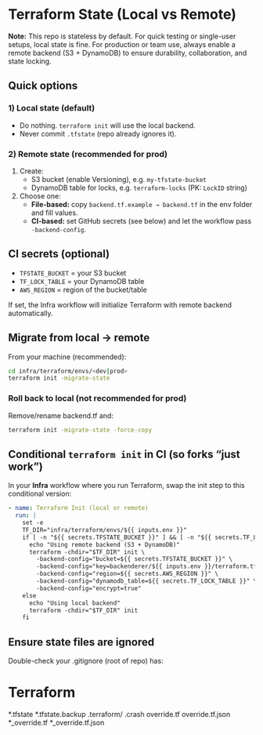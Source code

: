 # Terraform State (Local vs Remote)

**Note:** This repo is stateless by default. For quick testing or single-user setups, local state is fine.
For production or team use, always enable a remote backend (S3 + DynamoDB) to ensure durability, collaboration, and state locking.

## Quick options

### 1) Local state (default)
- Do nothing. `terraform init` will use the local backend.
- Never commit `.tfstate` (repo already ignores it).

### 2) Remote state (recommended for prod)
1. Create:
   - S3 bucket (enable Versioning), e.g. `my-tfstate-bucket`
   - DynamoDB table for locks, e.g. `terraform-locks` (PK: `LockID` string)
2. Choose one:
   - **File-based:** copy `backend.tf.example → backend.tf` in the env folder and fill values.
   - **CI-based:** set GitHub secrets (see below) and let the workflow pass `-backend-config`.

## CI secrets (optional)
- `TFSTATE_BUCKET` = your S3 bucket
- `TF_LOCK_TABLE` = your DynamoDB table
- `AWS_REGION`    = region of the bucket/table

If set, the Infra workflow will initialize Terraform with remote backend automatically.

## Migrate from local → remote
From your machine (recommended):
```bash
cd infra/terraform/envs/<dev|prod>
terraform init -migrate-state
```


### Roll back to local (not recommended for prod)

Remove/rename backend.tf and:
```bash
terraform init -migrate-state -force-copy
```


## Conditional `terraform init` in CI (so forks “just work”)
In your **Infra** workflow where you run Terraform, swap the init step to this conditional version:

```yaml
- name: Terraform Init (local or remote)
  run: |
    set -e
    TF_DIR="infra/terraform/envs/${{ inputs.env }}"
    if [ -n "${{ secrets.TFSTATE_BUCKET }}" ] && [ -n "${{ secrets.TF_LOCK_TABLE }}" ]; then
      echo "Using remote backend (S3 + DynamoDB)"
      terraform -chdir="$TF_DIR" init \
        -backend-config="bucket=${{ secrets.TFSTATE_BUCKET }}" \
        -backend-config="key=backenderer/${{ inputs.env }}/terraform.tfstate" \
        -backend-config="region=${{ secrets.AWS_REGION }}" \
        -backend-config="dynamodb_table=${{ secrets.TF_LOCK_TABLE }}" \
        -backend-config="encrypt=true"
    else
      echo "Using local backend"
      terraform -chdir="$TF_DIR" init
    fi
```

## Ensure state files are ignored

Double-check your .gitignore (root of repo) has:

# Terraform
*.tfstate
*.tfstate.backup
.terraform/
.crash
override.tf
override.tf.json
*_override.tf
*_override.tf.json